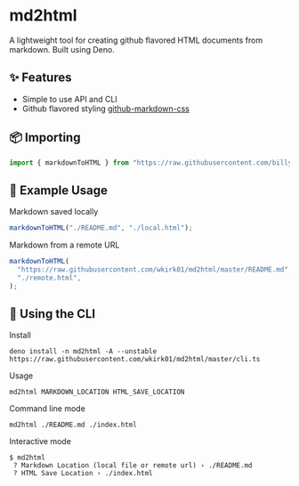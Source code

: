 # md2html

A lightweight tool for creating github flavored HTML documents from markdown.
Built using Deno.

## ✨ Features

- Simple to use API and CLI
- Github flavored styling
  [github-markdown-css](https://github.com/sindresorhus/github-markdown-css)

## 📦 Importing

```typescript
import { markdownToHTML } from "https://raw.githubusercontent.com/billykirk01/md2html/master/mod.ts";
```

## 📖 Example Usage

Markdown saved locally

```typescript
markdownToHTML("./README.md", "./local.html");
```

Markdown from a remote URL

```typescript
markdownToHTML(
  "https://raw.githubusercontent.com/wkirk01/md2html/master/README.md",
  "./remote.html",
);
```

## 🚀 Using the CLI

Install

```shell
deno install -n md2html -A --unstable https://raw.githubusercontent.com/wkirk01/md2html/master/cli.ts
```

Usage

```shell
md2html MARKDOWN_LOCATION HTML_SAVE_LOCATION
```

Command line mode

```shell
md2html ./README.md ./index.html
```

Interactive mode

```shell
$ md2html       
 ? Markdown Location (local file or remote url) › ./README.md
 ? HTML Save Location › ./index.html
```
